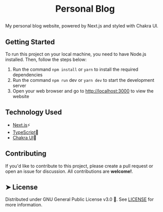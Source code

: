 
# <p align="center">Personal Blog</p>
  
My personal blog website, powered by Next.js and styled with Chakra UI.


## Getting Started

To run this project on your local machine, you need to have Node.js installed. Then, follow the steps below:

1. Run the command `npm install` or `yarn` to install the required dependencies
2. Run the command `npm run` dev or `yarn dev` to start the development server
3. Open your web browser and go to [http://localhost:3000]( http://localhost:3000) to view the website


## Technology Used
- [Next.js](https://nextjs.org/)⚡️
- [TypeScript](https://www.typescriptlang.org/)📜
- [Chakra UI](https://chakra-ui.com/)🎨


##  Contributing    
If you'd like to contribute to this project, please create a pull request or open an issue for discussion. All contributions are **welcome!**.


## ➤ License
Distributed under  GNU General Public License v3.0 📄. See [LICENSE](https://www.gnu.org/licenses/gpl-3.0.en.html) for more information.
        
    


